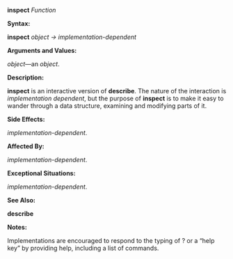 **inspect** *Function* 

**Syntax:** 

**inspect** *object → implementation-dependent* 

**Arguments and Values:** 

*object*—an *object*. 

**Description:** 

**inspect** is an interactive version of **describe**. The nature of the interaction is *implementation dependent*, but the purpose of **inspect** is to make it easy to wander through a data structure, examining and modifying parts of it. 

**Side Effects:** 

*implementation-dependent*. 

**Affected By:** 

*implementation-dependent*. 

**Exceptional Situations:** 

*implementation-dependent*. 

**See Also:** 

**describe** 

**Notes:** 

Implementations are encouraged to respond to the typing of ? or a “help key” by providing help, including a list of commands. 

